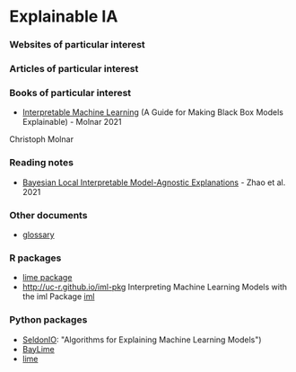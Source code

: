 # Explainable IA



### Websites of particular interest



### Articles of particular interest



### Books of particular interest

- <a href="https://christophm.github.io/interpretable-ml-book/">Interpretable Machine Learning</a> (A Guide for Making Black Box Models Explainable) - Molnar 2021

Christoph Molnar

### Reading notes

- <a href="reading_notes/bayelime_zhao2021">Bayesian Local Interpretable Model-Agnostic Explanations</a> - Zhao et al. 2021

### Other documents

- <a href="reading_notes/glossary.md">glossary </a>

### R packages

- [lime package](https://cran.r-project.org/web/packages/lime/index.html) 
- http://uc-r.github.io/iml-pkg Interpreting Machine Learning Models with the iml Package [iml](https://cran.r-project.org/web/packages/iml/index.html) 

### Python packages

- <a href=" https://github.com/SeldonIO/alibi">SeldonIO</a>: "Algorithms for Explaining Machine Learning Models")
- <a href="https://github.com/x-y-zhao/BayLime">BayLime</a> 
- [lime](https://github.com/marcotcr/lime) 

